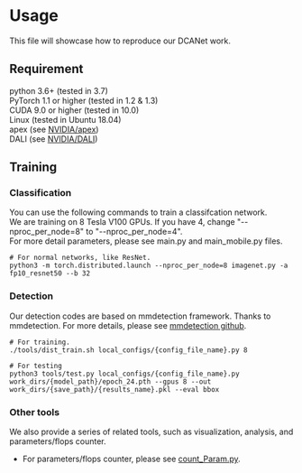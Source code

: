 # Usage
This file will showcase how to reproduce our DCANet work.

## Requirement
python 3.6+ (tested in 3.7)<br>
PyTorch 1.1 or higher (tested in 1.2 & 1.3)<br>
CUDA 9.0 or higher (tested in 10.0)<br>
Linux (tested in Ubuntu 18.04)<br>
apex (see [NVIDIA/apex](https://github.com/NVIDIA/apex))<br>
DALI (see [NVIDIA/DALI](https://github.com/NVIDIA/DALI))<br>



## Training
### Classification

You can use the following commands to train a classifcation network.<br> 
We are training on 8 Tesla V100 GPUs. If you have 4, change "--nproc_per_node=8" to "--nproc_per_node=4".<br>
For more detail parameters, please see main.py and main_mobile.py files.
```shell
# For normal networks, like ResNet. 
python3 -m torch.distributed.launch --nproc_per_node=8 imagenet.py -a fp10_resnet50 --b 32
```
### Detection

Our detection codes are based on mmdetection framework. Thanks to mmdetection. For more details, please see [mmdetection github](https://github.com/open-mmlab/mmdetection).



```shell
# For training.
./tools/dist_train.sh local_configs/{config_file_name}.py 8

# For testing
python3 tools/test.py local_configs/{config_file_name}.py 
work_dirs/{model_path}/epoch_24.pth --gpus 8 --out work_dirs/{save_path}/{results_name}.pkl --eval bbox
```

### Other tools

We also provide a series of related tools, such as visualization, analysis, and parameters/flops counter.

  * For parameters/flops counter, please see [count_Param.py](count_Param.py).

